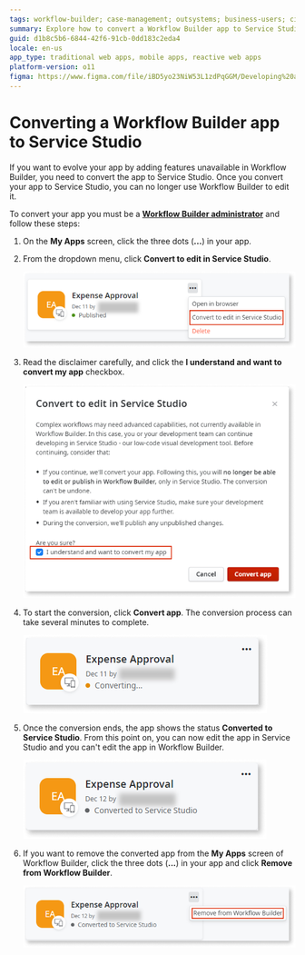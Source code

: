 ```yaml
---
tags: workflow-builder; case-management; outsystems; business-users; citizen-developers; citizen-dev; workflow; service-studio
summary: Explore how to convert a Workflow Builder app to Service Studio in OutSystems 11 (O11).
guid: d1b8c5b6-6844-42f6-91cb-0dd183c2eda4
locale: en-us
app_type: traditional web apps, mobile apps, reactive web apps
platform-version: o11
figma: https://www.figma.com/file/iBD5yo23NiW53L1zdPqGGM/Developing%20an%20Application?node-id=4376:907
---
```


# Converting a Workflow Builder app to Service Studio

If you want to evolve your app by adding features unavailable in Workflow Builder, you need to convert the app to Service Studio. 
Once you convert your app to Service Studio, you can no longer use Workflow Builder to edit it.
 
To convert your app you must be a [**Workflow Builder administrator**](how-works.md#workflow-builder-administrator) and follow these steps:

1. On the **My Apps** screen, click the three dots (**...**) in your app.

1. From the dropdown menu, click **Convert to edit in Service Studio**.

    ![Dropdown menu with the option to Convert to edit in Service Studio highlighted](images/wfb-convert-ss.png "Convert to edit in Service Studio option")

1. Read the disclaimer carefully, and click the **I understand and want to convert my app** checkbox.

    ![Conversion disclaimer screen with the checkbox for understanding and wanting to convert the app](images/wfb-convert-ss-disclaimer.png "Conversion Disclaimer")

1. To start the conversion, click **Convert app**. The conversion process can take several minutes to complete.

    ![Screen showing the app conversion process with a progress indicator](images/wfb-convert-ss-converting.png "App Conversion Process")

1. Once the conversion ends, the app shows the status **Converted to Service Studio**. From this point on, you can now edit the app in Service Studio and you can't edit the app in Workflow Builder.

    ![App status updated to 'Converted to Service Studio' after the conversion process](images/wfb-convert-ss-converted.png "Converted to Service Studio Status")

1. If you want to remove the converted app from the **My Apps** screen of Workflow Builder, click the three dots (**...**) in your app and click **Remove from Workflow Builder**.

    ![Option to remove the app from Workflow Builder displayed in a dropdown menu](images/wfb-convert-ss-remove-wb.png "Remove from Workflow Builder Option")
